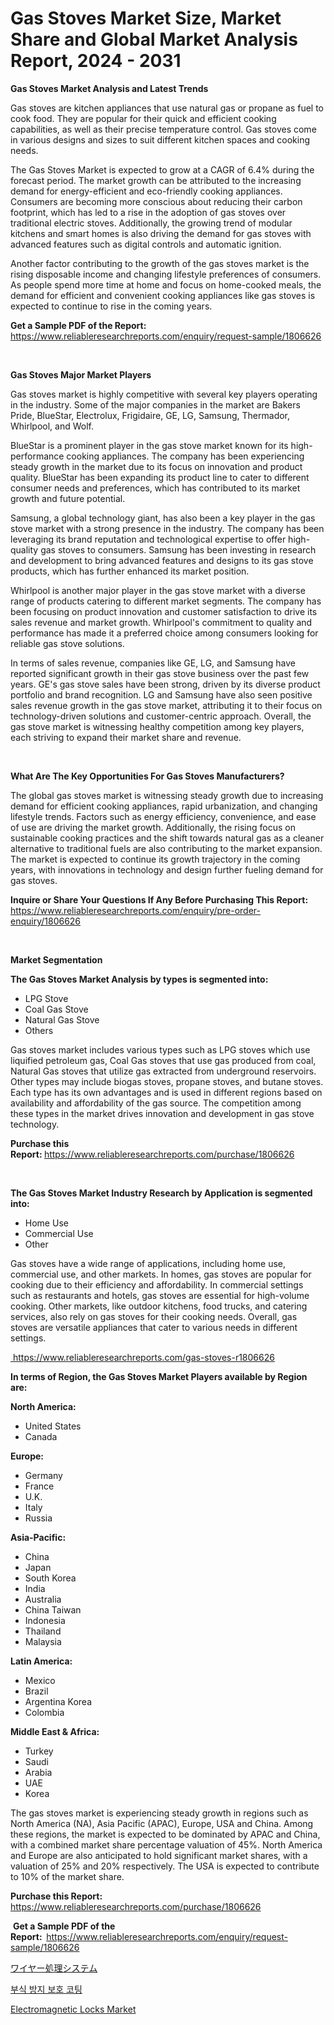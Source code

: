 <p><h1>Gas Stoves Market Size, Market Share and Global Market Analysis Report, 2024 - 2031</h1></p><p><strong>Gas Stoves Market Analysis and Latest Trends</strong></p>
<p><p>Gas stoves are kitchen appliances that use natural gas or propane as fuel to cook food. They are popular for their quick and efficient cooking capabilities, as well as their precise temperature control. Gas stoves come in various designs and sizes to suit different kitchen spaces and cooking needs.</p><p>The Gas Stoves Market is expected to grow at a CAGR of 6.4% during the forecast period. The market growth can be attributed to the increasing demand for energy-efficient and eco-friendly cooking appliances. Consumers are becoming more conscious about reducing their carbon footprint, which has led to a rise in the adoption of gas stoves over traditional electric stoves. Additionally, the growing trend of modular kitchens and smart homes is also driving the demand for gas stoves with advanced features such as digital controls and automatic ignition.</p><p>Another factor contributing to the growth of the gas stoves market is the rising disposable income and changing lifestyle preferences of consumers. As people spend more time at home and focus on home-cooked meals, the demand for efficient and convenient cooking appliances like gas stoves is expected to continue to rise in the coming years.</p></p>
<p><strong>Get a Sample PDF of the Report:&nbsp;</strong> <a href="https://www.reliableresearchreports.com/enquiry/request-sample/1806626">https://www.reliableresearchreports.com/enquiry/request-sample/1806626</a></p>
<p>&nbsp;</p>
<p><strong>Gas Stoves Major Market Players</strong></p>
<p><p>Gas stoves market is highly competitive with several key players operating in the industry. Some of the major companies in the market are Bakers Pride, BlueStar, Electrolux, Frigidaire, GE, LG, Samsung, Thermador, Whirlpool, and Wolf.</p><p>BlueStar is a prominent player in the gas stove market known for its high-performance cooking appliances. The company has been experiencing steady growth in the market due to its focus on innovation and product quality. BlueStar has been expanding its product line to cater to different consumer needs and preferences, which has contributed to its market growth and future potential.</p><p>Samsung, a global technology giant, has also been a key player in the gas stove market with a strong presence in the industry. The company has been leveraging its brand reputation and technological expertise to offer high-quality gas stoves to consumers. Samsung has been investing in research and development to bring advanced features and designs to its gas stove products, which has further enhanced its market position.</p><p>Whirlpool is another major player in the gas stove market with a diverse range of products catering to different market segments. The company has been focusing on product innovation and customer satisfaction to drive its sales revenue and market growth. Whirlpool's commitment to quality and performance has made it a preferred choice among consumers looking for reliable gas stove solutions.</p><p>In terms of sales revenue, companies like GE, LG, and Samsung have reported significant growth in their gas stove business over the past few years. GE's gas stove sales have been strong, driven by its diverse product portfolio and brand recognition. LG and Samsung have also seen positive sales revenue growth in the gas stove market, attributing it to their focus on technology-driven solutions and customer-centric approach. Overall, the gas stove market is witnessing healthy competition among key players, each striving to expand their market share and revenue.</p></p>
<p>&nbsp;</p>
<p><strong>What Are The Key Opportunities For Gas Stoves Manufacturers?</strong></p>
<p><p>The global gas stoves market is witnessing steady growth due to increasing demand for efficient cooking appliances, rapid urbanization, and changing lifestyle trends. Factors such as energy efficiency, convenience, and ease of use are driving the market growth. Additionally, the rising focus on sustainable cooking practices and the shift towards natural gas as a cleaner alternative to traditional fuels are also contributing to the market expansion. The market is expected to continue its growth trajectory in the coming years, with innovations in technology and design further fueling demand for gas stoves.</p></p>
<p><strong>Inquire or Share Your Questions If Any Before Purchasing This Report:</strong> <a href="https://www.reliableresearchreports.com/enquiry/pre-order-enquiry/1806626">https://www.reliableresearchreports.com/enquiry/pre-order-enquiry/1806626</a></p>
<p>&nbsp;</p>
<p><strong>Market Segmentation</strong></p>
<p><strong>The Gas Stoves Market Analysis by types is segmented into:</strong></p>
<p><ul><li>LPG Stove</li><li>Coal Gas Stove</li><li>Natural Gas Stove</li><li>Others</li></ul></p>
<p><p>Gas stoves market includes various types such as LPG stoves which use liquified petroleum gas, Coal Gas stoves that use gas produced from coal, Natural Gas stoves that utilize gas extracted from underground reservoirs. Other types may include biogas stoves, propane stoves, and butane stoves. Each type has its own advantages and is used in different regions based on availability and affordability of the gas source. The competition among these types in the market drives innovation and development in gas stove technology.</p></p>
<p><strong>Purchase this Report:&nbsp;</strong><a href="https://www.reliableresearchreports.com/purchase/1806626">https://www.reliableresearchreports.com/purchase/1806626</a></p>
<p>&nbsp;</p>
<p><strong>The Gas Stoves Market Industry Research by Application is segmented into:</strong></p>
<p><ul><li>Home Use</li><li>Commercial Use</li><li>Other</li></ul></p>
<p><p>Gas stoves have a wide range of applications, including home use, commercial use, and other markets. In homes, gas stoves are popular for cooking due to their efficiency and affordability. In commercial settings such as restaurants and hotels, gas stoves are essential for high-volume cooking. Other markets, like outdoor kitchens, food trucks, and catering services, also rely on gas stoves for their cooking needs. Overall, gas stoves are versatile appliances that cater to various needs in different settings.</p></p>
<p><a href="https://www.reliableresearchreports.com/gas-stoves-r1806626">&nbsp;https://www.reliableresearchreports.com/gas-stoves-r1806626</a></p>
<p><strong>In terms of Region, the Gas Stoves Market Players available by Region are:</strong></p>
<p>
    <p> <strong> North America: </strong>
        <ul>
            <li>United States</li>
            <li>Canada</li>
        </ul>
        </p> 
    <p> <strong> Europe: </strong>
        <ul>
            <li>Germany</li>
            <li>France</li>
            <li>U.K.</li>
            <li>Italy</li>
            <li>Russia</li>
        </ul>
        </p> 
    <p> <strong> Asia-Pacific: </strong>
        <ul>
            <li>China</li>
            <li>Japan</li>
            <li>South Korea</li>
            <li>India</li>
            <li>Australia</li>
            <li>China Taiwan</li>
            <li>Indonesia</li>
            <li>Thailand</li>
            <li>Malaysia</li>
        </ul>
        </p> 
    <p> <strong> Latin America: </strong>
        <ul>
            <li>Mexico</li>
            <li>Brazil</li>
            <li>Argentina Korea</li>
            <li>Colombia</li>
        </ul>
        </p> 
    <p> <strong> Middle East & Africa: </strong>
        <ul>
            <li>Turkey</li>
            <li>Saudi</li>
            <li>Arabia</li>
            <li>UAE</li>
            <li>Korea</li>
        </ul>
    </p>
    </p>
<p><p>The gas stoves market is experiencing steady growth in regions such as North America (NA), Asia Pacific (APAC), Europe, USA and China. Among these regions, the market is expected to be dominated by APAC and China, with a combined market share percentage valuation of 45%. North America and Europe are also anticipated to hold significant market shares, with a valuation of 25% and 20% respectively. The USA is expected to contribute to 10% of the market share.</p></p>
<p><strong>Purchase this Report: </strong><a href="https://www.reliableresearchreports.com/purchase/1806626">https://www.reliableresearchreports.com/purchase/1806626</a></p>
<p>&nbsp;<strong>Get a Sample PDF of the Report:&nbsp;&nbsp;</strong><a href="https://www.reliableresearchreports.com/enquiry/request-sample/1806626">https://www.reliableresearchreports.com/enquiry/request-sample/1806626</a></p>
<p><strong></strong></p>
<p><p><a href="https://github.com/MosesSpinka1914/Market-Research-Report-List-1/blob/main/690025637624.md">ワイヤー処理システム</a></p><p><a href="https://github.com/Hubertstyenger6685/Market-Research-Report-List-1/blob/main/106294433659.md">부식 방지 보호 코팅</a></p><p><a href="https://github.com/yoshih12/Market-Research-Report-List-3/blob/main/electromagnetic-locks-market.md">Electromagnetic Locks Market</a></p></p>